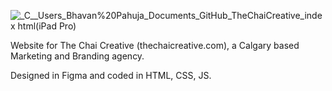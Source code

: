 ![_C__Users_Bhavan%20Pahuja_Documents_GitHub_TheChaiCreative_index html(iPad Pro)](https://github.com/BhavanPahuja/TheChaiCreative-website/assets/47370026/34c251b5-025b-4eb3-8aa8-d7daaa109d42)



Website for The Chai Creative (thechaicreative.com), a Calgary based Marketing and Branding agency.

Designed in Figma and coded in HTML, CSS, JS.
